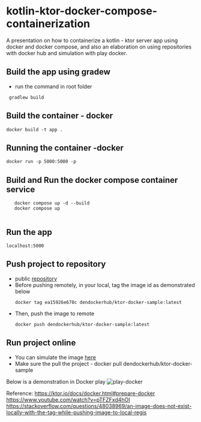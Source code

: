 # kotlin-ktor-docker-compose-containerization

A presentation on how to containerize a kotlin - ktor server app using docker and docker compose, and also an elaboration on using repositories with docker hub and simulation with play docker.

## Build the app using gradew
- run the command in root folder

```
 gradlew build
```
 
## Build the container - docker
 ```
docker build -t app .
 ```

## Running the container -docker 
```
docker run -p 5000:5000 -p
```

## Build and Run the docker compose container service
 
 ```
    docker compose up -d --build
    docker compose up
  
 ```
 
## Run the app

 ``` 
 localhost:5000 
 ```

## Push project to repository
- public [repository](https://hub.docker.com/repository/docker/dendockerhub/ktor-docker-sample) 
- Before pushing remotely, in your local, tag the image id as demonstrated below
  ```
  docker tag ea15926e670c dendockerhub/ktor-docker-sample:latest
  ```
- Then, push the image to remote
    ```
    docker push dendockerhub/ktor-docker-sample:latest
    ```
## Run project online
- You can simulate the image [here](https://labs.play-with-docker.com/)
- Make sure the pull the project - docker pull dendockerhub/ktor-docker-sample

Below is a demonstration in Docker play
![play-docker](https://github.com/dengithub-dev/kotlin-ktor-docker-compose-containerization/tree/main/tmp/play-docker.PNG)

 Reference: 
 https://ktor.io/docs/docker.html#prepare-docker
 https://www.youtube.com/watch?v=pTFZFxd4hOI
 https://stackoverflow.com/questions/48038969/an-image-does-not-exist-locally-with-the-tag-while-pushing-image-to-local-regis
 